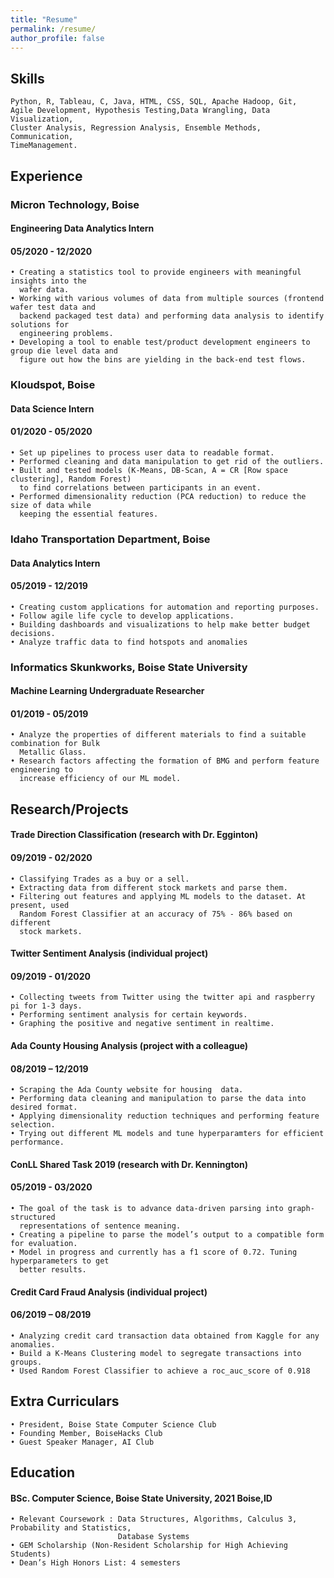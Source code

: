 ```yaml
---
title: "Resume"
permalink: /resume/
author_profile: false
---
```

## Skills
    Python, R, Tableau, C, Java, HTML, CSS, SQL, Apache Hadoop, Git, 
    Agile Development, Hypothesis Testing,Data Wrangling, Data Visualization, 
    Cluster Analysis, Regression Analysis, Ensemble Methods, Communication, 
    TimeManagement.


## Experience
### Micron Technology, Boise
#### Engineering Data Analytics Intern
#### 05/2020 - 12/2020
    • Creating a statistics tool to provide engineers with meaningful insights into the 
      wafer data.
    • Working with various volumes of data from multiple sources (frontend wafer test data and 
      backend packaged test data) and performing data analysis to identify solutions for 
      engineering problems.
    • Developing a tool to enable test/product development engineers to group die level data and 
      figure out how the bins are yielding in the back-end test flows.
    
### Kloudspot, Boise
#### Data Science Intern
#### 01/2020 - 05/2020
    • Set up pipelines to process user data to readable format.
    • Performed cleaning and data manipulation to get rid of the outliers.
    • Built and tested models (K-Means, DB-Scan, A = CR [Row space clustering], Random Forest)
      to find correlations between participants in an event.
    • Performed dimensionality reduction (PCA reduction) to reduce the size of data while 
      keeping the essential features.
    
### Idaho Transportation Department, Boise     
#### Data Analytics Intern
#### 05/2019 - 12/2019
    • Creating custom applications for automation and reporting purposes. 
    • Follow agile life cycle to develop applications.
    • Building dashboards and visualizations to help make better budget decisions.
    • Analyze traffic data to find hotspots and anomalies

### Informatics Skunkworks, Boise State University
#### Machine Learning Undergraduate Researcher
#### 01/2019 - 05/2019
    • Analyze the properties of different materials to find a suitable combination for Bulk 
      Metallic Glass.
    • Research factors affecting the formation of BMG and perform feature engineering to 
      increase efficiency of our ML model.


## Research/Projects
#### Trade Direction Classification (research with Dr. Egginton)
#### 09/2019 - 02/2020
    • Classifying Trades as a buy or a sell.
    • Extracting data from different stock markets and parse them.
    • Filtering out features and applying ML models to the dataset. At present, used 
      Random Forest Classifier at an accuracy of 75% - 86% based on different 
      stock markets. 

#### Twitter Sentiment Analysis (individual project)
#### 09/2019 - 01/2020                   
    • Collecting tweets from Twitter using the twitter api and raspberry pi for 1-3 days.
    • Performing sentiment analysis for certain keywords.
    • Graphing the positive and negative sentiment in realtime.

#### Ada County Housing Analysis (project with a colleague)
#### 08/2019 – 12/2019
    • Scraping the Ada County website for housing  data.
    • Performing data cleaning and manipulation to parse the data into desired format.
    • Applying dimensionality reduction techniques and performing feature selection.
    • Trying out different ML models and tune hyperparamters for efficient performance.

####  ConLL Shared Task 2019 (research with Dr. Kennington) 
#### 05/2019 - 03/2020
    • The goal of the task is to advance data-driven parsing into graph-structured 
      representations of sentence meaning.
    • Creating a pipeline to parse the model’s output to a compatible form for evaluation.
    • Model in progress and currently has a f1 score of 0.72. Tuning hyperparameters to get 
      better results.

#### Credit Card Fraud Analysis (individual project)
#### 06/2019 – 08/2019
    • Analyzing credit card transaction data obtained from Kaggle for any anomalies.
    • Build a K-Means Clustering model to segregate transactions into groups.
    • Used Random Forest Classifier to achieve a roc_auc_score of 0.918


## Extra Curriculars
    • President, Boise State Computer Science Club 
    • Founding Member, BoiseHacks Club 
    • Guest Speaker Manager, AI Club


## Education
####  BSc. Computer Science, Boise State University, 2021 Boise,ID
    • Relevant Coursework : Data Structures, Algorithms, Calculus 3, Probability and Statistics,
                            Database Systems
    • GEM Scholarship (Non-Resident Scholarship for High Achieving Students)
    • Dean’s High Honors List: 4 semesters
